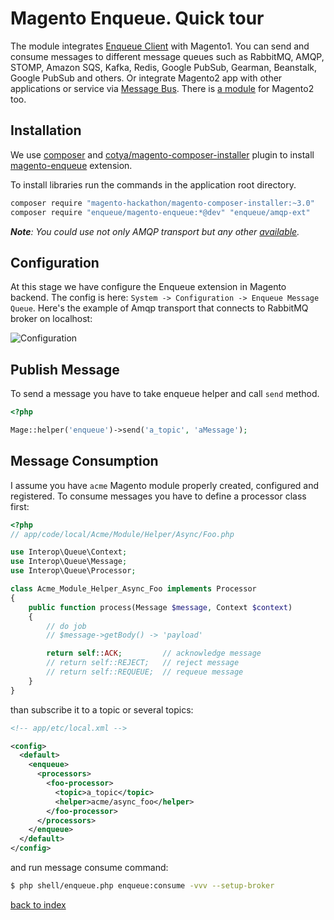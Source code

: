 # Magento Enqueue. Quick tour

The module integrates [Enqueue Client](../client/quick_tour.md) with Magento1. You can send and consume messages to different message queues such as RabbitMQ, AMQP, STOMP, Amazon SQS, Kafka, Redis, Google PubSub, Gearman, Beanstalk, Google PubSub and others. Or integrate Magento2 app with other applications or service via [Message Bus](../client/message_bus.md).
There is [a module](../magento2/quick_tour.md) for Magento2 too.

## Installation

We use [composer](https://getcomposer.org/) and [cotya/magento-composer-installer](https://github.com/Cotya/magento-composer-installer) plugin to install [magento-enqueue](https://github.com/php-enqueue/magento-enqueue) extension.

To install libraries run the commands in the application root directory.

```bash
composer require "magento-hackathon/magento-composer-installer:~3.0"
composer require "enqueue/magento-enqueue:*@dev" "enqueue/amqp-ext"
```

_**Note**: You could use not only AMQP transport but any other [available](../transport)._

## Configuration

At this stage we have configure the Enqueue extension in Magento backend. 
The config is here: `System -> Configuration -> Enqueue Message Queue`.
Here's the example of Amqp transport that connects to RabbitMQ broker on localhost:
 

![Сonfiguration](../images/magento_enqueue_configuration.jpeg)

## Publish Message

To send a message you have to take enqueue helper and call `send` method.

```php
<?php

Mage::helper('enqueue')->send('a_topic', 'aMessage');
```

## Message Consumption

I assume you have `acme` Magento module properly created, configured and registered. 
To consume messages you have to define a processor class first: 

```php
<?php
// app/code/local/Acme/Module/Helper/Async/Foo.php

use Interop\Queue\Context;
use Interop\Queue\Message;
use Interop\Queue\Processor;

class Acme_Module_Helper_Async_Foo implements Processor
{
    public function process(Message $message, Context $context)
    {
        // do job
        // $message->getBody() -> 'payload'

        return self::ACK;         // acknowledge message
        // return self::REJECT;   // reject message
        // return self::REQUEUE;  // requeue message
    }
}
```

than subscribe it to a topic or several topics:


```xml
<!-- app/etc/local.xml -->

<config>
  <default>
    <enqueue>
      <processors>
        <foo-processor>
          <topic>a_topic</topic>
          <helper>acme/async_foo</helper>
        </foo-processor>
      </processors>
    </enqueue>
  </default>
</config>
```

and run message consume command:

```bash
$ php shell/enqueue.php enqueue:consume -vvv --setup-broker
```

[back to index](../index.md)
